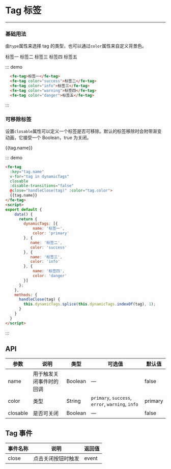 <style>
  .fe__tag{
    margin-right: 10px;
  }
</style>

# Tag 标签

---

### 基础用法

由`type`属性来选择 tag 的类型，也可以通过`color`属性来自定义背景色。

<div class="demo-block">
  <fe-tag>标签一</fe-tag>
  <fe-tag color="success">标签二</fe-tag>
  <fe-tag color="info">标签三</fe-tag>
  <fe-tag color="warning">标签四</fe-tag>
  <fe-tag color="danger">标签五</fe-tag>
</div>

::: demo

```html
  <fe-tag>标签一</fe-tag>
  <fe-tag color="success">标签二</fe-tag>
  <fe-tag color="info">标签三</fe-tag>
  <fe-tag color="warning">标签四</fe-tag>
  <fe-tag color="danger">标签五</fe-tag>
```

:::

### 可移除标签

设置`closable`属性可以定义一个标签是否可移除。默认的标签移除时会附带渐变动画，它接受一个 Boolean，true 为关闭。

<div class="demo-block">
<fe-tag
  :key="tag.name"
  v-for="tag in dynamicTags"
  closable
  :disable-transitions="false"
  @close="handleClose(tag)" :color="tag.color">
  {{tag.name}}
</fe-tag>
<script>
export default {
    data() {
      return {
        dynamicTags: [{
           name: '标签一',
           color: 'primary'
        }, {
           name: '标签二',
           color: 'success'
        }, {
           name: '标签三',
           color: 'info'
        }, {
            name: '标签四',
            color: 'danger'
        }]
      };
    },
    methods: {
      handleClose(tag) {
        this.dynamicTags.splice(this.dynamicTags.indexOf(tag), 1);
      }
    }
  }
</script>
</div>

::: demo

```html
<fe-tag
  :key="tag.name"
  v-for="tag in dynamicTags"
  closable
  :disable-transitions="false"
  @close="handleClose(tag)" :color="tag.color">
  {{tag.name}}
</fe-tag>
<script>
export default {
    data() {
      return {
        dynamicTags: [{
            name: '标签一',
            color: 'primary'
        }, {
           name: '标签二',
           color: 'success'
        }, {
           name: '标签三',
           color: 'info'
        }, {
            name: '标签四',
            color: 'danger'
        }]
      };
    },
    methods: {
      handleClose(tag) {
        this.dynamicTags.splice(this.dynamicTags.indexOf(tag), 1);
      }
    }
  }
</script>
```

:::

## API

| 参数     | 说明                     | 类型    | 可选值                                           | 默认值  |
| -------- | ------------------------ | ------- | ------------------------------------------------ | ------- |
| name     | 用于触发关闭事件时的回调 | Boolean | —                                                | false   |
| color    | 类型                     | String  | `primary`, `success`, `error`, `warning`, `info` | primary |
| closable | 是否可关闭               | Boolean | —                                                | false   |

## Tag 事件

| 事件名称 | 说明               | 返回值 |
| -------- | ------------------ | ------ |
| close    | 点击关闭按钮时触发 | event  |
